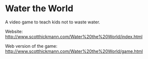 # Water the World
A video game to teach kids not to waste water.

Website: http://www.scotthickmann.com/Water%20the%20World/index.html

Web version of the game: http://www.scotthickmann.com/Water%20the%20World/game.html
